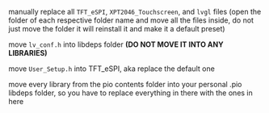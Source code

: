 manually replace all `TFT_eSPI`, `XPT2046_Touchscreen`, and `lvgl` files (open the folder of each respective folder name and move all the files inside, do not just move the folder it will reinstall it and make it a default preset)

move `lv_conf.h` into libdeps folder **(DO NOT MOVE IT INTO ANY LIBRARIES)**

move `User_Setup.h` into TFT_eSPI, aka replace the default one

move every library from the pio contents folder into your personal .pio libdeps folder, so you have to replace everything in there with the ones in here
